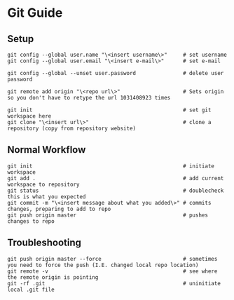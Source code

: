 
# Git Guide

## Setup

	git config --global user.name "\<insert username\>" 	# set username  
	git config --global user.email "\<insert e-mail\>"		# set e-mail  

	git config --global --unset user.password 				# delete user password  

	git remote add origin "\<repo url\>"					# Sets origin so you don't have to retype the url 1031408923 times  

	git init 												# set git workspace here  
	git clone "\<insert url\>" 								# clone a repository (copy from repository website)  



## Normal Workflow  

	git init 												# initiate workspace  
	git add .												# add current workspace to repository  
	git status 												# doublecheck this is what you expected  
	git commit -m "\<insert message about what you added\>" # commits changes, preparing to add to repo  
	git push origin master 									# pushes changes to repo  


## Troubleshooting

	git push origin master --force 							# sometimes you need to force the push (I.E. changed local repo location)  
	git remote -v 											# see where the remote origin is pointing  
	git -rf .git 											# uninitiate local .git file  

